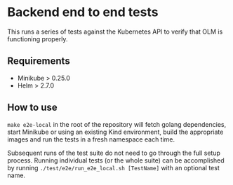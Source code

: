 # Backend end to end tests

This runs a series of tests against the Kubernetes API to verify that OLM is functioning properly.

## Requirements

* Minikube > 0.25.0
* Helm > 2.7.0

## How to use

`make e2e-local` in the root of the repository will fetch golang dependencies, start Minikube or using an existing Kind environment, build the appropriate images and run the tests in a fresh namespace each time.

Subsequent runs of the test suite do not need to go through the full setup process. Running individual tests (or the whole suite) can be accomplished by running `./test/e2e/run_e2e_local.sh [TestName]` with an optional test name.

